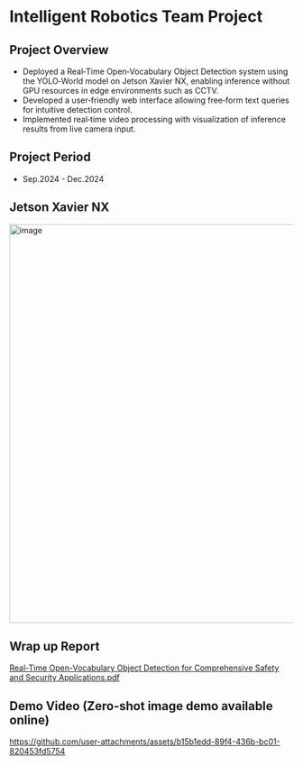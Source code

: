 # Intelligent Robotics Team Project
## Project Overview
- Deployed a Real‑Time Open‑Vocabulary Object Detection system using the YOLO‑World model on Jetson Xavier NX, enabling inference without GPU resources in edge environments such as CCTV.
- Developed a user‑friendly web interface allowing free‑form text queries for intuitive detection control.
- Implemented real‑time video processing with visualization of inference results from live camera input.

## Project Period
- Sep.2024 - Dec.2024

## Jetson Xavier NX
<img width="1260" height="708" alt="image" src="https://github.com/user-attachments/assets/e4931058-5bfb-4f12-80c5-9b41d9140880" />


## Wrap up Report

[Real-Time Open-Vocabulary Object Detection for Comprehensive Safety and Security Applications.pdf](https://github.com/user-attachments/files/21341143/Real-Time.Open-Vocabulary.Object.Detection.for.Comprehensive.Safety.and.Security.Applications.pdf)

## Demo Video (Zero-shot image demo available online)
https://github.com/user-attachments/assets/b15b1edd-89f4-436b-bc01-820453fd5754

